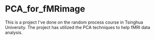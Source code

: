 PCA_for_fMRimage
================

This is a project I've done on the random process course in Tsinghua University. The project has utilized the PCA techniques to help fMRI data analysis.
